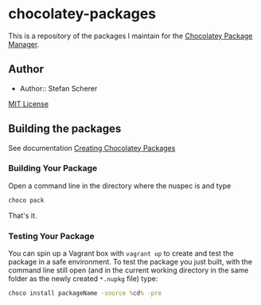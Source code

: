 chocolatey-packages
===================

This is a repository of the packages I maintain for the [Chocolatey Package Manager](http://chocolatey.org/).

## Author

- Author:: Stefan Scherer


[MIT License](https://github.com/StefanScherer/chocolatey-packages/blob/master/LICENSE)

## Building the packages

See documentation [Creating Chocolatey Packages](https://github.com/chocolatey/chocolatey/wiki/CreatePackages)

### Building Your Package

Open a command line in the directory where the nuspec is and type

```cmd
choco pack
```

That's it.

### Testing Your Package

You can spin up a Vagrant box with `vagrant up` to create and test the package in a safe environment.
To test the package you just built, with the command line still open (and in the current working directory in the same folder as the newly created `*.nupkg` file) type:  

```cmd
choco install packageName -source %cd% -pre
```
